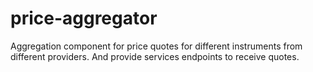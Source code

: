 # price-aggregator
Aggregation component for price quotes for different instruments from different providers.
And provide services endpoints to receive quotes.


